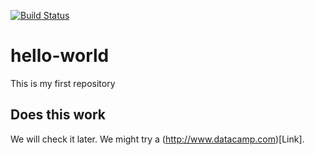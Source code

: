 [![Build Status](https://app.travis-ci.com/Goielle/hello-world.svg?branch=main)](https://app.travis-ci.com/Goielle/hello-world)

# hello-world
This is my first repository

## Does this work
We will check it later. We might try a (http://www.datacamp.com)[Link].
